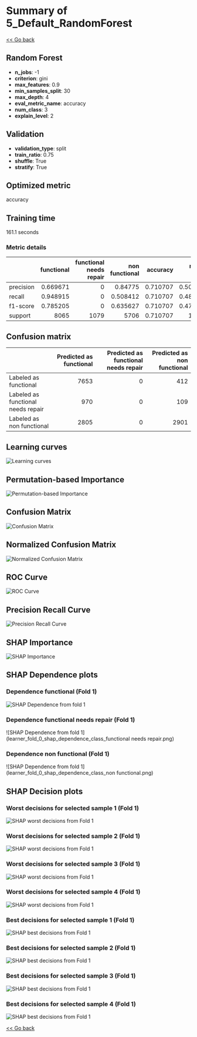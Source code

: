 # Summary of 5_Default_RandomForest

[<< Go back](../README.md)


## Random Forest
- **n_jobs**: -1
- **criterion**: gini
- **max_features**: 0.9
- **min_samples_split**: 30
- **max_depth**: 4
- **eval_metric_name**: accuracy
- **num_class**: 3
- **explain_level**: 2

## Validation
 - **validation_type**: split
 - **train_ratio**: 0.75
 - **shuffle**: True
 - **stratify**: True

## Optimized metric
accuracy

## Training time

161.1 seconds

### Metric details
|           |   functional |   functional needs repair |   non functional |   accuracy |    macro avg |   weighted avg |   logloss |
|:----------|-------------:|--------------------------:|-----------------:|-----------:|-------------:|---------------:|----------:|
| precision |     0.669671 |                         0 |         0.84775  |   0.710707 |     0.505807 |       0.689438 |  0.712339 |
| recall    |     0.948915 |                         0 |         0.508412 |   0.710707 |     0.485776 |       0.710707 |  0.712339 |
| f1-score  |     0.785205 |                         0 |         0.635627 |   0.710707 |     0.473611 |       0.670678 |  0.712339 |
| support   |  8065        |                      1079 |      5706        |   0.710707 | 14850        |   14850        |  0.712339 |


## Confusion matrix
|                                    |   Predicted as functional |   Predicted as functional needs repair |   Predicted as non functional |
|:-----------------------------------|--------------------------:|---------------------------------------:|------------------------------:|
| Labeled as functional              |                      7653 |                                      0 |                           412 |
| Labeled as functional needs repair |                       970 |                                      0 |                           109 |
| Labeled as non functional          |                      2805 |                                      0 |                          2901 |

## Learning curves
![Learning curves](learning_curves.png)

## Permutation-based Importance
![Permutation-based Importance](permutation_importance.png)
## Confusion Matrix

![Confusion Matrix](confusion_matrix.png)


## Normalized Confusion Matrix

![Normalized Confusion Matrix](confusion_matrix_normalized.png)


## ROC Curve

![ROC Curve](roc_curve.png)


## Precision Recall Curve

![Precision Recall Curve](precision_recall_curve.png)



## SHAP Importance
![SHAP Importance](shap_importance.png)

## SHAP Dependence plots

### Dependence functional (Fold 1)
![SHAP Dependence from fold 1](learner_fold_0_shap_dependence_class_functional.png)
### Dependence functional needs repair (Fold 1)
![SHAP Dependence from fold 1](learner_fold_0_shap_dependence_class_functional needs repair.png)
### Dependence non functional (Fold 1)
![SHAP Dependence from fold 1](learner_fold_0_shap_dependence_class_non functional.png)

## SHAP Decision plots

### Worst decisions for selected sample 1 (Fold 1)
![SHAP worst decisions from Fold 1](learner_fold_0_sample_0_worst_decisions.png)
### Worst decisions for selected sample 2 (Fold 1)
![SHAP worst decisions from Fold 1](learner_fold_0_sample_1_worst_decisions.png)
### Worst decisions for selected sample 3 (Fold 1)
![SHAP worst decisions from Fold 1](learner_fold_0_sample_2_worst_decisions.png)
### Worst decisions for selected sample 4 (Fold 1)
![SHAP worst decisions from Fold 1](learner_fold_0_sample_3_worst_decisions.png)
### Best decisions for selected sample 1 (Fold 1)
![SHAP best decisions from Fold 1](learner_fold_0_sample_0_best_decisions.png)
### Best decisions for selected sample 2 (Fold 1)
![SHAP best decisions from Fold 1](learner_fold_0_sample_1_best_decisions.png)
### Best decisions for selected sample 3 (Fold 1)
![SHAP best decisions from Fold 1](learner_fold_0_sample_2_best_decisions.png)
### Best decisions for selected sample 4 (Fold 1)
![SHAP best decisions from Fold 1](learner_fold_0_sample_3_best_decisions.png)

[<< Go back](../README.md)
